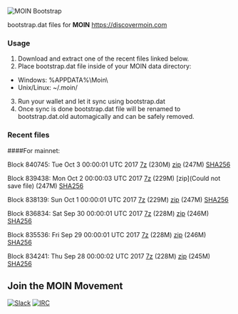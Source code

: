 ![MOIN Bootstrap](https://i.imgur.com/KjM1jMp.jpg)

bootstrap.dat files for **MOIN** https://discovermoin.com

### Usage

1. Download and extract one of the recent files linked below.
2. Place bootstrap.dat file inside of your MOIN data directory:
 - Windows: %APPDATA%\Moin\
 - Unix/Linux: ~/.moin/
3. Run your wallet and let it sync using bootstrap.dat
4. Once sync is done bootstrap.dat file will be renamed to bootstrap.dat.old automagically and can be safely removed.


### Recent files

####For mainnet:

Block 840745: Tue Oct  3 00:00:01 UTC 2017 [7z](https://transfer.sh/zuDhy/bootstrap.dat.20171003.7z) (230M) [zip](https://transfer.sh/1F932/bootstrap.dat.20171003.zip) (247M) [SHA256](https://transfer.sh/T91vM/sha256.txt)

Block 839438: Mon Oct  2 00:00:03 UTC 2017 [7z](https://transfer.sh/OkG1z/bootstrap.dat.20171002.7z) (229M) [zip](Could not save file) (247M) [SHA256](https://transfer.sh/169BWA/sha256.txt)

Block 838139: Sun Oct  1 00:00:01 UTC 2017 [7z](https://transfer.sh/d3O97/bootstrap.dat.20171001.7z) (229M) [zip](https://transfer.sh/7stn1/bootstrap.dat.20171001.zip) (247M) [SHA256](https://transfer.sh/150Ahw/sha256.txt)

Block 836834: Sat Sep 30 00:00:01 UTC 2017 [7z](https://transfer.sh/6ckiF/bootstrap.dat.20170930.7z) (228M) [zip](https://transfer.sh/h4kwu/bootstrap.dat.20170930.zip) (246M) [SHA256](https://transfer.sh/13JbFa/sha256.txt)

Block 835536: Fri Sep 29 00:00:01 UTC 2017 [7z](https://transfer.sh/xehUt/bootstrap.dat.20170929.7z) (228M) [zip](https://transfer.sh/tSAeU/bootstrap.dat.20170929.zip) (246M) [SHA256](https://transfer.sh/i8SbM/sha256.txt)

Block 834241: Thu Sep 28 00:00:02 UTC 2017 [7z](https://transfer.sh/37gOW/bootstrap.dat.20170928.7z) (228M) [zip](https://transfer.sh/j7Xz9/bootstrap.dat.20170928.zip) (245M) [SHA256](https://transfer.sh/PAe0X/sha256.txt)

## Join the MOIN Movement

[![Slack](https://i.imgur.com/Xy0IEJN.png)](https://discovermoin.herokuapp.com)
[![IRC](http://i.imgur.com/amUnKGQ.png)](https://kiwiirc.com/client/irc.freenode.net/#moin-crypto)
